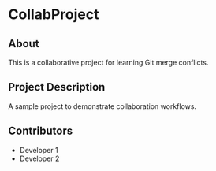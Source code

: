 # CollabProject
## About 
This is a collaborative project for learning Git merge conflicts.
## Project Description
A sample project to demonstrate collaboration workflows.
## Contributors
- Developer 1
- Developer 2
